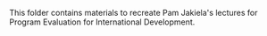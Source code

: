 This folder contains materials to recreate Pam Jakiela's lectures for Program Evaluation for International Development.
